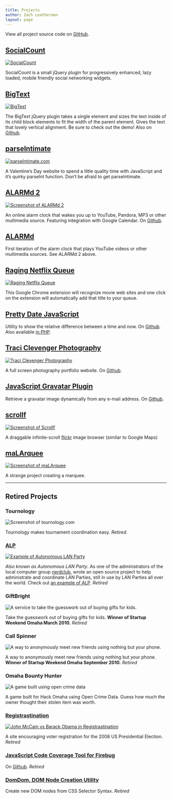 ```yaml
---
title: Projects
author: Zach Leatherman
layout: page
---
```


View all project source code on [GitHub](https://github.com/zachleat/).

## [SocialCount][socialcount]
[![](socialcount.png "SocialCount")][socialcount]

[socialcount]: http://filamentgroup.com/lab/socialcount/

SocialCount is a small jQuery plugin for progressively enhanced, lazy loaded, mobile friendly social networking widgets.

## [BigText][bt]
[![](/web/wp-content/uploads/2009/12/Screen-shot-2011-01-14-at-6.46.00-PM.png "BigText")][bt]

[bt]:/web/bigtext-makes-text-big/

 The BigText jQuery plugin takes a single element and sizes the text inside of its child block elements to fit the width of the parent element. Gives the text that lovely vertical alignment. Be sure to check out the demo! Also on [Github](http://github.com/zachleat/bigtext).

## [parseIntimate][pi]
[![](/web/wp-content/uploads/2009/12/Screen-Shot-2012-02-17-at-7.49.26-PM1.png "parseIntimate.com")][pi]

[pi]: (http://parseintimate.com)

 A Valentine’s Day website to spend a little quality time with JavaScript and it’s quirky parseInt function. Don’t be afraid to get parseIntimate.

## [ALARMd 2][alarmd2]
[![Screenshot of ALARMd 2](/web/wp-content/uploads/2009/12/Screen-shot-2009-12-30-at-10.50.03-PM.png "ALARMd 2")][alarmd2]

[alarmd2]: /alarmd2/

An online alarm clock that wakes you up to YouTube, Pandora, MP3 or other multimedia source. Featuring integration with Google Calendar.  On [Github](http://github.com/zachleat/ALARMd).

## [ALARMd](/alarmd/)

First iteration of the alarm clock that plays YouTube videos or other multimedia sources.  See ALARMd 2 above.

## [Raging Netflix Queue][rnq]
[![](/web/wp-content/uploads/2009/12/Screen-shot-2011-02-21-at-11.21.43-AM.png "Raging Netflix Queue")][rnq]

[rnq]: /web/raging-netflix-queue/

This Google Chrome extension will recognize movie web sites and one click on the extension will automatically add that title to your queue.

## [Pretty Date JavaScript](/web/yet-another-pretty-date-javascript/)

Utility to show the relative difference between a time and now. On [Github](http://github.com/zachleat/Humane-Dates). Also available [in PHP](/web/php-pretty-date/).

## [Traci Clevenger Photography][tc]
[![](/web/wp-content/uploads/2009/12/Screen-shot-2009-12-30-at-11.28.09-PM.png "Traci Clevenger Photography")][tc]

[tc]: http://www.traciclevenger.com/

A full screen photography portfolio website. On [Github](http://github.com/zachleat/Parlour).

## [JavaScript Gravatar Plugin](/web/scare-your-visitors-with-this-javascript-gravatar-plugin/)

Retrieve a gravatar image dynamically from any e-mail address. On [Github](http://github.com/zachleat/jQuery-Gravatar).

## [scrollf][scr]
[![Screenshot of Scrollf](/web/wp-content/uploads/2009/12/Screen-shot-2009-12-30-at-11.49.30-PM.png "Scrollf")][scr]

[scr]: /scrollf/

A draggable  infinite-scroll [flickr](http://www.flickr.com/) image browser (similar to Google Maps)

## [maLArquee][mal]
[![Screenshot of maLArquee](/web/wp-content/uploads/2009/12/Screen-shot-2009-12-30-at-10.50.55-PM.png "maLArquee")][mal]

[mal]: /Projects/malarquee/

A strange project creating a marquee.

* * *

## Retired Projects

### Tournology
![Screenshot of tournology.com](/web/wp-content/uploads/2009/12/Screen-shot-2009-12-30-at-11.29.15-PM.png "Tournology")

Tournology makes tournament coordination easy. _Retired._

### [ALP][alp]
[![](/web/wp-content/uploads/2009/12/Screen-shot-2011-01-15-at-10.53.41-AM.png "Example of Autonomous LAN Party")][alp]

[alp]: http://sourceforge.net/projects/alp/

 _Also known as Autonomous LAN Party_. As one of the administrators of the local computer group [nerdclub](http://www.nerdclub.net/), wrote an open source project to help administrate and coordinate LAN Parties, still in use by LAN Parties all over the world. Check out [an example of ALP](http://www.nerdclub.net/25jun2004/intranet/tournaments.html). _Retired_

### GiftBright
![A service to take the guesswork out of buying gifts for kids.](/web/wp-content/uploads/2009/12/Screen-shot-2010-05-31-at-2.42.03-PM-Thumbnail.jpg "GiftBright")

 Take the guesswork out of buying gifts for kids. **Winner of Startup Weekend Omaha March 2010.** _Retired_

### Call Spinner
![A way to anonymously meet new friends using nothing but your phone.](/web/wp-content/uploads/2009/12/callspinner.png "callspinner")

 A way to anonymously meet new friends using nothing but your phone. **Winner of Startup Weekend Omaha September 2010.** _Retired_

### Omaha Bounty Hunter
![A game built using open crime data](/web/wp-content/uploads/2009/12/omahabountyhunter.png)

 A game built for Hack Omaha using Open Crime Data. Guess how much the owner thought their stolen item was worth.

### [Registrastination][reg]
[![](/web/wp-content/uploads/2009/12/Screen-shot-2011-01-15-at-6.25.27-PM.png "John McCain vs Barack Obama in Registrastination")][reg]

[reg]: /registrastination/

A site encouraging voter registration for the 2008 US Presidential Election. _Retired_

### [JavaScript Code Coverage Tool for Firebug](/web/javascript-code-coverage-tool-for-firebug/)

 On [Github](http://github.com/zachleat/Firebug-Code-Coverage). _Retired_

### [DomDom, DOM Node Creation Utility](/web/domdom-easy-dom-element-creation/)

 Create new DOM nodes from CSS Selector Syntax. _Retired_
